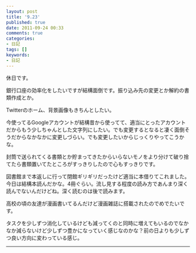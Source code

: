 ```yaml
---
layout: post
title: '9.23'
published: true
date: 2011-09-24 00:33
comments: true
categories:
- 日記
tags: []
keywords:
- 日記
---
```

休日です。

銀行口座の効率化をしたいですが結構面倒です。振り込み先の変更とか解約の書類作成とか。

Twitterのホーム、背景画像もきちんとしたい。

今使ってるGoogleアカウントが結構昔から使ってて、適当にとったアカウントだからもう少しちゃんとした文字列にしたい。でも変更するとなると凄く面倒そうだからなかなかに変更しづらい。でも変更したいからじっくりやってこうかな。

封筒で送られてくる書類とか貯まってきたからいらないモノをより分けて破り捨てたら書類置いてたところがすっきりしたので心もすっきりです。

図書館まで本返しに行って閉館ギリギリだったけど適当に本借りてこれました。今日は結構本読んだかな。4冊ぐらい。流し見する程度の読み方であんまり深く読んでないんだけどね。深く読むのは後で読みます。

高校の頃の友達が漫画書いてるんだけど漫画雑誌に搭載されたのでめでたいです。

タスクを少しずつ消化しているけども減ってくのと同時に増えてもいるのでなかなか減らないけど少しずつ豊かになっていく感じなのかな？前の日よりも少しずつ良い方向に変わっている感じ。

---

